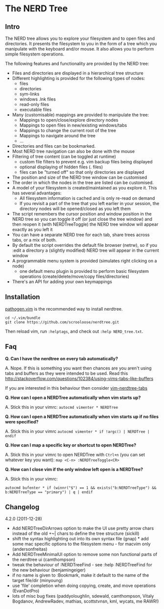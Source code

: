 The NERD Tree
=============

Intro
-----

The NERD tree allows you to explore your filesystem and to open files and
directories. It presents the filesystem to you in the form of a tree which you
manipulate with the keyboard and/or mouse. It also allows you to perform
simple filesystem operations.

The following features and functionality are provided by the NERD tree:

  * Files and directories are displayed in a hierarchical tree structure
  * Different highlighting is provided for the following types of nodes:
    * files
    * directories
    * sym-links
    * windows .lnk files
    * read-only files
    * executable files
  * Many (customisable) mappings are provided to manipulate the tree:
    * Mappings to open/close/explore directory nodes
    * Mappings to open files in new/existing windows/tabs
    * Mappings to change the current root of the tree
    * Mappings to navigate around the tree
    * ...
  * Directories and files can be bookmarked.
  * Most NERD tree navigation can also be done with the mouse
  * Filtering of tree content (can be toggled at runtime)
    * custom file filters to prevent e.g. vim backup files being displayed
    * optional displaying of hidden files (. files)
    * files can be "turned off" so that only directories are displayed
  * The position and size of the NERD tree window can be customised
  * The order in which the nodes in the tree are listed can be customised.
  * A model of your filesystem is created/maintained as you explore it. This
    has several advantages:
    * All filesystem information is cached and is only re-read on demand
    * If you revisit a part of the tree that you left earlier in your
      session, the directory nodes will be opened/closed as you left them
  * The script remembers the cursor position and window position in the NERD
    tree so you can toggle it off (or just close the tree window) and then
    reopen it (with NERDTreeToggle) the NERD tree window will appear exactly
    as you left it
  * You can have a separate NERD tree for each tab, share trees across tabs,
    or a mix of both.
  * By default the script overrides the default file browser (netrw), so if
    you :edit a directory a (slightly modified) NERD tree will appear in the
    current window
  * A programmable menu system is provided (simulates right clicking on a node)
    * one default menu plugin is provided to perform basic filesystem
      operations (create/delete/move/copy files/directories)
  * There's an API for adding your own keymappings

Installation
------------

[pathogen.vim](https://github.com/tpope/vim-pathogen) is the recommended way to install nerdtree.

    cd ~/.vim/bundle
    git clone https://github.com/scrooloose/nerdtree.git

Then reload vim, run `:helptags`, and check out `:help NERD_tree.txt`.


Faq
---

__Q. Can I have the nerdtree on every tab automatically?__

A. Nope. If this is something you want then chances are you aren't using tabs
   and buffers as they were intended to be used. Read this
   http://stackoverflow.com/questions/102384/using-vims-tabs-like-buffers

   If you are interested in this behaviour then consider [vim-nerdtree-tabs](https://github.com/jistr/vim-nerdtree-tabs)

__Q. How can I open a NERDTree automatically when vim starts up?__

A. Stick this in your vimrc: `autocmd vimenter * NERDTree`

__Q. How can I open a NERDTree automatically when vim starts up if no files were specified?__

A. Stick this in your vimrc `autocmd vimenter * if !argc() | NERDTree | endif`

__Q. How can I map a specific key or shortcut to open NERDTree?__

A. Stick this in your vimrc to open NERDTree with `Ctrl+n` (you can set whatever key you want): `map <C-n> :NERDTreeToggle<CR>`

__Q. How can I close vim if the only window left open is a NERDTree?__

A. Stick this in your vimrc:

   `autocmd bufenter * if (winnr("$") == 1 && exists("b:NERDTreeType") && b:NERDTreeType == "primary") | q | endif`


Changelog
---------

4.2.0 (2011-12-28)

 * Add NERDTreeDirArrows option to make the UI use pretty arrow chars instead of the old +~| chars to define the tree structure (sickill)
 * shift the syntax highlighting out into its own syntax file (gnap) * add some mac specific options to the filesystem menu - for macvim only (andersonfreitas)
 * Add NERDTreeMinimalUI option to remove some non functional parts of the nerdtree ui (camthompson)
 * tweak the behaviour of :NERDTreeFind - see :help :NERDTreeFind for the new behaviour (benjamingeiger)
 * if no name is given to :Bookmark, make it default to the name of the target file/dir (minyoung)
 * use 'file' completion when doing copying, create, and move operations (EvanDotPro)
 * lots of misc bug fixes (paddyoloughlin, sdewald, camthompson, Vitaly Bogdanov, AndrewRadev, mathias, scottstvnsn, kml, wycats, me RAWR!)
